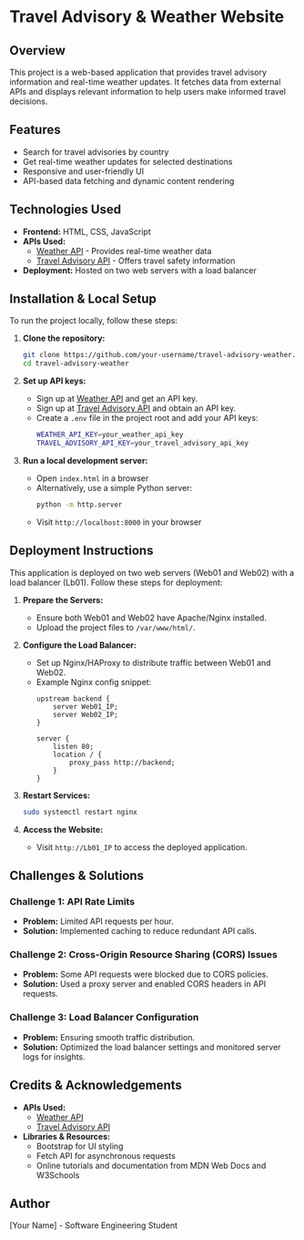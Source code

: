 # Travel Advisory & Weather Website

## Overview
This project is a web-based application that provides travel advisory information and real-time weather updates. It fetches data from external APIs and displays relevant information to help users make informed travel decisions.

## Features
- Search for travel advisories by country
- Get real-time weather updates for selected destinations
- Responsive and user-friendly UI
- API-based data fetching and dynamic content rendering

## Technologies Used
- **Frontend:** HTML, CSS, JavaScript
- **APIs Used:**
  - [Weather API](https://www.weatherapi.com/) - Provides real-time weather data
  - [Travel Advisory API](https://www.traveladvisory.info/) - Offers travel safety information
- **Deployment:** Hosted on two web servers with a load balancer

## Installation & Local Setup
To run the project locally, follow these steps:

1. **Clone the repository:**
   ```sh
   git clone https://github.com/your-username/travel-advisory-weather.git
   cd travel-advisory-weather
   ```

2. **Set up API keys:**
   - Sign up at [Weather API](https://www.weatherapi.com/) and get an API key.
   - Sign up at [Travel Advisory API](https://www.traveladvisory.info/) and obtain an API key.
   - Create a `.env` file in the project root and add your API keys:
     ```sh
     WEATHER_API_KEY=your_weather_api_key
     TRAVEL_ADVISORY_API_KEY=your_travel_advisory_api_key
     ```

3. **Run a local development server:**
   - Open `index.html` in a browser
   - Alternatively, use a simple Python server:
     ```sh
     python -m http.server
     ```
   - Visit `http://localhost:8000` in your browser

## Deployment Instructions
This application is deployed on two web servers (Web01 and Web02) with a load balancer (Lb01). Follow these steps for deployment:

1. **Prepare the Servers:**
   - Ensure both Web01 and Web02 have Apache/Nginx installed.
   - Upload the project files to `/var/www/html/`.
   
2. **Configure the Load Balancer:**
   - Set up Nginx/HAProxy to distribute traffic between Web01 and Web02.
   - Example Nginx config snippet:
     ```nginx
     upstream backend {
         server Web01_IP;
         server Web02_IP;
     }

     server {
         listen 80;
         location / {
             proxy_pass http://backend;
         }
     }
     ```

3. **Restart Services:**
   ```sh
   sudo systemctl restart nginx
   ```

4. **Access the Website:**
   - Visit `http://Lb01_IP` to access the deployed application.

## Challenges & Solutions
### Challenge 1: API Rate Limits
- **Problem:** Limited API requests per hour.
- **Solution:** Implemented caching to reduce redundant API calls.

### Challenge 2: Cross-Origin Resource Sharing (CORS) Issues
- **Problem:** Some API requests were blocked due to CORS policies.
- **Solution:** Used a proxy server and enabled CORS headers in API requests.

### Challenge 3: Load Balancer Configuration
- **Problem:** Ensuring smooth traffic distribution.
- **Solution:** Optimized the load balancer settings and monitored server logs for insights.

## Credits & Acknowledgements
- **APIs Used:**
  - [Weather API](https://www.weatherapi.com/)
  - [Travel Advisory API](https://www.traveladvisory.info/)
- **Libraries & Resources:**
  - Bootstrap for UI styling
  - Fetch API for asynchronous requests
  - Online tutorials and documentation from MDN Web Docs and W3Schools

## Author
[Your Name] - Software Engineering Student

